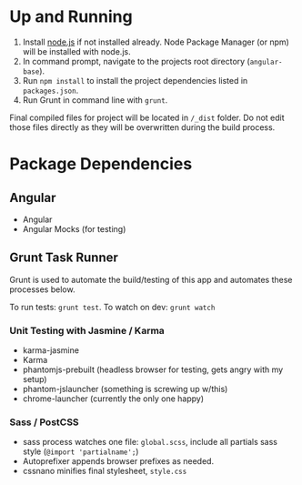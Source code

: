# Up and Running

 1. Install [node.js](https://nodejs.org/en/) if not installed already. Node Package Manager (or npm) will be installed with node.js.
 1. In command prompt, navigate to the projects root directory (`angular-base`).
 1. Run `npm install` to install the project dependencies listed in `packages.json`.
 1. Run Grunt in command line with `grunt`.

Final compiled files for project will be located in `/_dist` folder. Do not edit those files directly as they will be overwritten during the build process.

# Package Dependencies

## Angular

 - Angular
 - Angular Mocks (for testing)

## Grunt Task Runner

Grunt is used to automate the build/testing of this app and automates these processes below. 

To run tests: `grunt test`.
To watch on dev: `grunt watch`

### Unit Testing with Jasmine / Karma

- karma-jasmine
- Karma
- phantomjs-prebuilt (headless browser for testing, gets angry with my setup)
- phantom-jslauncher (something is screwing up w/this)
- chrome-launcher (currently the only one happy)

### Sass / PostCSS

 - sass process watches one file: `global.scss`, include all partials sass style (`@import 'partialname';`)
 - Autoprefixer appends browser prefixes as needed.
 - cssnano minifies final stylesheet, `style.css`
